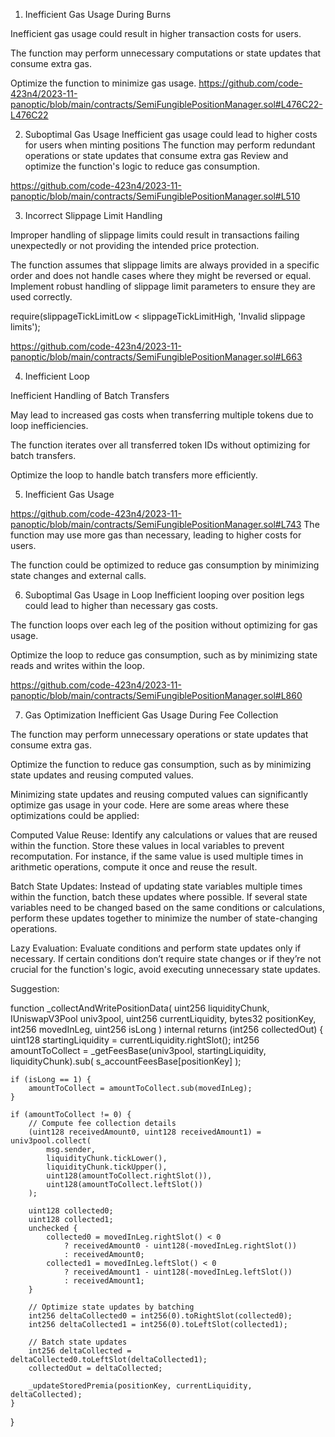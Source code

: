 1. Inefficient Gas Usage During Burns

Inefficient gas usage could result in higher transaction costs for users.

The function may perform unnecessary computations or state updates that consume extra gas.

Optimize the function to minimize gas usage. 
https://github.com/code-423n4/2023-11-panoptic/blob/main/contracts/SemiFungiblePositionManager.sol#L476C22-L476C22

2. Suboptimal Gas Usage
Inefficient gas usage could lead to higher costs for users when minting positions
The function may perform redundant operations or state updates that consume extra gas
Review and optimize the function's logic to reduce gas consumption.

https://github.com/code-423n4/2023-11-panoptic/blob/main/contracts/SemiFungiblePositionManager.sol#L510

3. Incorrect Slippage Limit Handling

Improper handling of slippage limits could result in transactions failing unexpectedly or not providing the intended price protection.

The function assumes that slippage limits are always provided in a specific order and does not handle cases where they might be reversed or equal.
Implement robust handling of slippage limit parameters to ensure they are used correctly.

require(slippageTickLimitLow < slippageTickLimitHigh, 'Invalid slippage limits');

https://github.com/code-423n4/2023-11-panoptic/blob/main/contracts/SemiFungiblePositionManager.sol#L663

4. Inefficient Loop

Inefficient Handling of Batch Transfers

May lead to increased gas costs when transferring multiple tokens due to loop inefficiencies.

The function iterates over all transferred token IDs without optimizing for batch transfers.

Optimize the loop to handle batch transfers more efficiently.



5. 	Inefficient Gas Usage

https://github.com/code-423n4/2023-11-panoptic/blob/main/contracts/SemiFungiblePositionManager.sol#L743
The function may use more gas than necessary, leading to higher costs for users.

The function could be optimized to reduce gas consumption by minimizing state changes and external calls.

6. Suboptimal Gas Usage in Loop
Inefficient looping over position legs could lead to higher than necessary gas costs.

The function loops over each leg of the position without optimizing for gas usage.

Optimize the loop to reduce gas consumption, such as by minimizing state reads and writes within the loop.

https://github.com/code-423n4/2023-11-panoptic/blob/main/contracts/SemiFungiblePositionManager.sol#L860

7. Gas Optimization	Inefficient Gas Usage During Fee Collection

The function may perform unnecessary operations or state updates that consume extra gas.

Optimize the function to reduce gas consumption, such as by minimizing state updates and reusing computed values.

Minimizing state updates and reusing computed values can significantly optimize gas usage in your code. Here are some areas where these optimizations could be applied:

Computed Value Reuse: Identify any calculations or values that are reused within the function. Store these values in local variables to prevent recomputation. For instance, if the same value is used multiple times in arithmetic operations, compute it once and reuse the result.

Batch State Updates: Instead of updating state variables multiple times within the function, batch these updates where possible. If several state variables need to be changed based on the same conditions or calculations, perform these updates together to minimize the number of state-changing operations.

Lazy Evaluation: Evaluate conditions and perform state updates only if necessary. If certain conditions don’t require state changes or if they’re not crucial for the function's logic, avoid executing unnecessary state updates.

Suggestion: 

function _collectAndWritePositionData(
    uint256 liquidityChunk,
    IUniswapV3Pool univ3pool,
    uint256 currentLiquidity,
    bytes32 positionKey,
    int256 movedInLeg,
    uint256 isLong
) internal returns (int256 collectedOut) {
    uint128 startingLiquidity = currentLiquidity.rightSlot();
    int256 amountToCollect = _getFeesBase(univ3pool, startingLiquidity, liquidityChunk).sub(
        s_accountFeesBase[positionKey]
    );

    if (isLong == 1) {
        amountToCollect = amountToCollect.sub(movedInLeg);
    }

    if (amountToCollect != 0) {
        // Compute fee collection details
        (uint128 receivedAmount0, uint128 receivedAmount1) = univ3pool.collect(
            msg.sender,
            liquidityChunk.tickLower(),
            liquidityChunk.tickUpper(),
            uint128(amountToCollect.rightSlot()),
            uint128(amountToCollect.leftSlot())
        );

        uint128 collected0;
        uint128 collected1;
        unchecked {
            collected0 = movedInLeg.rightSlot() < 0
                ? receivedAmount0 - uint128(-movedInLeg.rightSlot())
                : receivedAmount0;
            collected1 = movedInLeg.leftSlot() < 0
                ? receivedAmount1 - uint128(-movedInLeg.leftSlot())
                : receivedAmount1;
        }

        // Optimize state updates by batching
        int256 deltaCollected0 = int256(0).toRightSlot(collected0);
        int256 deltaCollected1 = int256(0).toLeftSlot(collected1);

        // Batch state updates
        int256 deltaCollected = deltaCollected0.toLeftSlot(deltaCollected1);
        collectedOut = deltaCollected;

        _updateStoredPremia(positionKey, currentLiquidity, deltaCollected);
    }
}
